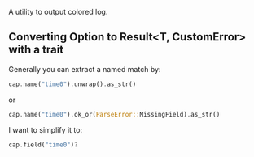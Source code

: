 A utility to output colored log.

## Converting Option<T> to Result<T, CustomError> with a trait

Generally you can extract a named match by:

```rust
cap.name("time0").unwrap().as_str()
```

or 

```rust
cap.name("time0").ok_or(ParseError::MissingField).as_str()
```

I want to simplify it to:

```rust
cap.field("time0")?
```
